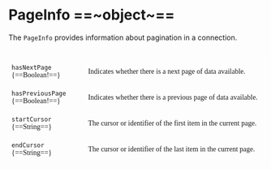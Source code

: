 # PageInfo ==~object~==

The `PageInfo` provides information about pagination in a connection.
<br>
<br>
<style type="text/css">
.tg  {border:none;border-collapse:collapse;border-spacing:0;}
.tg td{border-color:white;border-style:solid;border-width:1px;font-family:Circular Std;font-size:14px;
  overflow:hidden;padding:10px 5px;word-break:normal;}
.tg th{border-color:white;border-style:solid;border-width:1px;font-family:Circular Std;font-size:14px;
  font-weight:normal;overflow:hidden;padding:10px 5px;word-break:normal;}
.tg .tg-0lax{border-color:#ffffff;text-align:left;vertical-align:top}
.tg .tg-0pky:nth-child(1),
.tg .tg-0lax:nth-child(1) {width: 30%;}
.tg .tg-0pky:nth-child(2),
.tg .tg-0lax:nth-child(2) {width: 70%;}
</style>
<table class="tg">
<tbody>
<tr>
    <td class="tg-0pky"><code>hasNextPage</code> {==Boolean!==}</td>
    <td class="tg-0pky">Indicates whether there is a next page of data available.</td>
</tr>
<tr>
    <td class="tg-0pky"><code>hasPreviousPage</code> {==Boolean!==}</td>
    <td class="tg-0pky">Indicates whether there is a previous page of data available.</td>
</tr>
<tr>
    <td class="tg-0pky"><code>startCursor</code> {==String==}</td>
    <td class="tg-0pky"> The cursor or identifier of the first item in the current page.</td>
</tr>
<tr>
    <td class="tg-0pky"><code>endCursor</code> {==String==}</td>
    <td class="tg-0pky"> The cursor or identifier of the last item in the current page.</td>
</tr>
</tbody>
</table>

